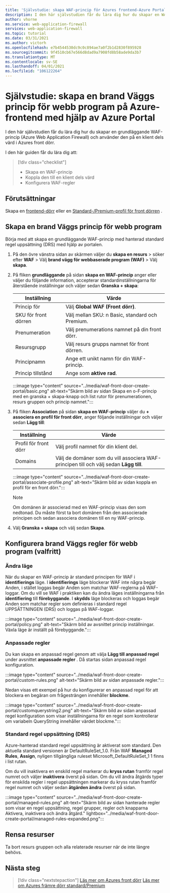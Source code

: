 ```yaml
---
title: 'Självstudie: skapa WAF-princip för Azures frontend-Azure Portal'
description: I den här självstudien får du lära dig hur du skapar en WAF-princip (Web Application Firewall) med hjälp av Azure Portal.
author: vhorne
ms.service: web-application-firewall
services: web-application-firewall
ms.topic: tutorial
ms.date: 03/31/2021
ms.author: victorh
ms.openlocfilehash: e7b4544530dc9c0c894ae7a0f2b1d2830f895928
ms.sourcegitcommit: 9f4510cb67e566d8dad9a7908fd8b58ade9da3b7
ms.translationtype: MT
ms.contentlocale: sv-SE
ms.lasthandoff: 04/01/2021
ms.locfileid: "106122264"
---
```

# <a name="tutorial-create-a-web-application-firewall-policy-on-azure-front-door-using-the-azure-portal"></a>Självstudie: skapa en brand Väggs princip för webb program på Azure-frontend med hjälp av Azure Portal

I den här självstudien får du lära dig hur du skapar en grundläggande WAF-princip (Azure Web Application Firewall) och använder den på en klient dels värd i Azures front dörr.

I den här guiden får du lära dig att:

> [!div class="checklist"]
> * Skapa en WAF-princip
> * Koppla den till en klient dels värd
> * Konfigurera WAF-regler

## <a name="prerequisites"></a>Förutsättningar

Skapa en [frontend-dörr](../../frontdoor/quickstart-create-front-door.md) eller en [Standard-/Premium-profil för front dörren](../../frontdoor/standard-premium/create-front-door-portal.md) . 

## <a name="create-a-web-application-firewall-policy"></a>Skapa en brand Väggs princip för webb program

Börja med att skapa en grundläggande WAF-princip med hanterad standard regel uppsättning (DRS) med hjälp av portalen. 

1. På den övre vänstra sidan av skärmen väljer du **skapa en resurs** > söker efter **WAF** > Välj **brand vägg för webbaserade program (WAF)** > Välj **skapa**.

1. På fliken **grundläggande** på sidan **skapa en WAF-princip** anger eller väljer du följande information, accepterar standardinställningarna för återstående inställningar och väljer sedan **Granska + skapa**:

    | Inställning                 | Värde                                              |
    | ---                     | ---                                                |
    | Princip för              | Välj **Global WAF (Front dörr)**. |
    | SKU för front dörren          | Välj mellan SKU: n Basic, standard och Premium. |
    | Prenumeration            | Välj prenumerations namnet på din front dörr.|
    | Resursgrupp          | Välj resurs grupps namnet för front dörren.|
    | Principnamn             | Ange ett unikt namn för din WAF-princip.|
    | Princip tillstånd            | Ange som **aktive rad**. | 

   :::image type="content" source="../media/waf-front-door-create-portal/basic.png" alt-text="Skärm bild av sidan Skapa en o-F-princip med en granska + skapa-knapp och list rutor för prenumerationen, resurs gruppen och princip namnet.":::

1. På fliken **Association** på sidan **skapa en WAF-princip** väljer du **+ associera en profil för front dörr**, anger följande inställningar och väljer sedan **Lägg till**:

    | Inställning                 | Värde                                              |
    | ---                     | ---                                                |
    | Profil för front dörr              | Välj profil namnet för din klient del. |
    | Domains          | Välj de domäner som du vill associera WAF-principen till och välj sedan **Lägg till**. |

    :::image type="content" source="../media/waf-front-door-create-portal/associate-profile.png" alt-text="Skärm bild av sidan koppla en profil för en front dörr.":::
    
    > [!NOTE]
    > Om domänen är associerad med en WAF-princip visas den som nedtonad. Du måste först ta bort domänen från den associerade principen och sedan associera domänen till en ny WAF-princip.

1. Välj **Granska + skapa** och välj sedan **Skapa**.

## <a name="configure-web-application-firewall-rules-optional"></a>Konfigurera brand Väggs regler för webb program (valfritt)

### <a name="change-mode"></a>Ändra läge

När du skapar en WAF-princip är standard principen för WAF i **identifierings** läge. I **identifierings** läge blockerar WAF inte några begär Anden, i stället loggas begär Anden som matchar WAF-reglerna på WAF-loggar.
Om du vill se WAF i praktiken kan du ändra läges inställningarna från **identifiering** till **förebyggande**. I **skydds** läge blockeras och loggas begär Anden som matchar regler som definieras i standard regel UPPSÄTTNINGEN (DRS) och loggas på WAF-loggar.

 :::image type="content" source="../media/waf-front-door-create-portal/policy.png" alt-text="Skärm bild av avsnittet princip inställningar. Växla läge är inställt på förebyggande.":::

### <a name="custom-rules"></a>Anpassade regler

Du kan skapa en anpassad regel genom att välja **Lägg till anpassad regel** under avsnittet **anpassade regler** . Då startas sidan anpassad regel konfiguration. 

:::image type="content" source="../media/waf-front-door-create-portal/custom-rules.png" alt-text="Skärm bild av sidan anpassade regler.":::

Nedan visas ett exempel på hur du konfigurerar en anpassad regel för att blockera en begäran om frågesträngen innehåller **blockme**.

:::image type="content" source="../media/waf-front-door-create-portal/customquerystring2.png" alt-text="Skärm bild av sidan anpassad regel konfiguration som visar inställningarna för en regel som kontrollerar om variabeln QueryString innehåller värdet blockme.":::

### <a name="default-rule-set-drs"></a>Standard regel uppsättning (DRS)

Azure-hanterad standard regel uppsättning är aktiverat som standard. Den aktuella standard versionen är DefaultRuleSet_1.0. Från WAF **Managed Rules**, **Assign**, nyligen tillgängliga ruleset Microsoft_DefaultRuleSet_1 1 finns i list rutan.

Om du vill inaktivera en enskild regel markerar du **kryss rutan** framför regel numret och väljer **inaktivera** överst på sidan. Om du vill ändra åtgärds typer för enskilda regler i regel uppsättningen markerar du kryss rutan framför regel numret och väljer sedan **åtgärden ändra** överst på sidan.

:::image type="content" source="../media/waf-front-door-create-portal/managed-rules.png" alt-text="Skärm bild av sidan hanterade regler som visar en regel uppsättning, regel grupper, regler och knapparna Aktivera, inaktivera och ändra åtgärd." lightbox="../media/waf-front-door-create-portal/managed-rules-expanded.png":::

## <a name="clean-up-resources"></a>Rensa resurser

Ta bort resurs gruppen och alla relaterade resurser när de inte längre behövs.

## <a name="next-steps"></a>Nästa steg

> [!div class="nextstepaction"]
> [Läs mer om Azures front dörr](../../frontdoor/front-door-overview.md) 
>  [Läs mer om Azures främre dörr standard/Premium](../../frontdoor/standard-premium/overview.md)

